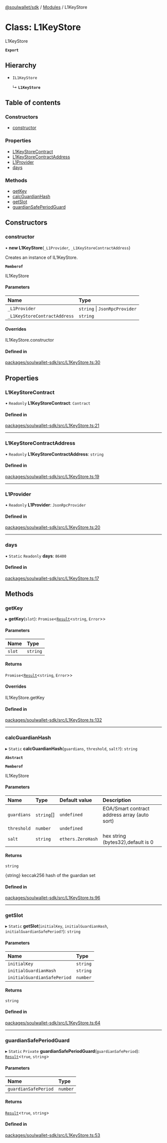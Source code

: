 [@soulwallet/sdk](../README.md) / [Modules](../modules.md) / L1KeyStore

# Class: L1KeyStore

L1KeyStore

**`Export`**

## Hierarchy

- `IL1KeyStore`

  ↳ **`L1KeyStore`**

## Table of contents

### Constructors

- [constructor](L1KeyStore.md#constructor)

### Properties

- [L1KeyStoreContract](L1KeyStore.md#l1keystorecontract)
- [L1KeyStoreContractAddress](L1KeyStore.md#l1keystorecontractaddress)
- [L1Provider](L1KeyStore.md#l1provider)
- [days](L1KeyStore.md#days)

### Methods

- [getKey](L1KeyStore.md#getkey)
- [calcGuardianHash](L1KeyStore.md#calcguardianhash)
- [getSlot](L1KeyStore.md#getslot)
- [guardianSafePeriodGuard](L1KeyStore.md#guardiansafeperiodguard)

## Constructors

### constructor

• **new L1KeyStore**(`_L1Provider`, `_L1KeyStoreContractAddress`)

Creates an instance of IL1KeyStore.

**`Memberof`**

IL1KeyStore

#### Parameters

| Name | Type |
| :------ | :------ |
| `_L1Provider` | `string` \| `JsonRpcProvider` |
| `_L1KeyStoreContractAddress` | `string` |

#### Overrides

IL1KeyStore.constructor

#### Defined in

[packages/soulwallet-sdk/src/L1KeyStore.ts:30](https://github.com/proofofsoulprotocol/soulwalletlib/blob/f66010c/packages/soulwallet-sdk/src/L1KeyStore.ts#L30)

## Properties

### L1KeyStoreContract

• `Readonly` **L1KeyStoreContract**: `Contract`

#### Defined in

[packages/soulwallet-sdk/src/L1KeyStore.ts:21](https://github.com/proofofsoulprotocol/soulwalletlib/blob/f66010c/packages/soulwallet-sdk/src/L1KeyStore.ts#L21)

___

### L1KeyStoreContractAddress

• `Readonly` **L1KeyStoreContractAddress**: `string`

#### Defined in

[packages/soulwallet-sdk/src/L1KeyStore.ts:19](https://github.com/proofofsoulprotocol/soulwalletlib/blob/f66010c/packages/soulwallet-sdk/src/L1KeyStore.ts#L19)

___

### L1Provider

• `Readonly` **L1Provider**: `JsonRpcProvider`

#### Defined in

[packages/soulwallet-sdk/src/L1KeyStore.ts:20](https://github.com/proofofsoulprotocol/soulwalletlib/blob/f66010c/packages/soulwallet-sdk/src/L1KeyStore.ts#L20)

___

### days

▪ `Static` `Readonly` **days**: ``86400``

#### Defined in

[packages/soulwallet-sdk/src/L1KeyStore.ts:17](https://github.com/proofofsoulprotocol/soulwalletlib/blob/f66010c/packages/soulwallet-sdk/src/L1KeyStore.ts#L17)

## Methods

### getKey

▸ **getKey**(`slot`): `Promise`<[`Result`](../modules.md#result)<`string`, `Error`\>\>

#### Parameters

| Name | Type |
| :------ | :------ |
| `slot` | `string` |

#### Returns

`Promise`<[`Result`](../modules.md#result)<`string`, `Error`\>\>

#### Overrides

IL1KeyStore.getKey

#### Defined in

[packages/soulwallet-sdk/src/L1KeyStore.ts:132](https://github.com/proofofsoulprotocol/soulwalletlib/blob/f66010c/packages/soulwallet-sdk/src/L1KeyStore.ts#L132)

___

### calcGuardianHash

▸ `Static` **calcGuardianHash**(`guardians`, `threshold`, `salt?`): `string`

**`Abstract`**

**`Memberof`**

IL1KeyStore

#### Parameters

| Name | Type | Default value | Description |
| :------ | :------ | :------ | :------ |
| `guardians` | `string`[] | `undefined` | EOA/Smart contract address array (auto sort) |
| `threshold` | `number` | `undefined` |  |
| `salt` | `string` | `ethers.ZeroHash` | hex string (bytes32),default is 0 |

#### Returns

`string`

{string} keccak256 hash of the guardian set

#### Defined in

[packages/soulwallet-sdk/src/L1KeyStore.ts:96](https://github.com/proofofsoulprotocol/soulwalletlib/blob/f66010c/packages/soulwallet-sdk/src/L1KeyStore.ts#L96)

___

### getSlot

▸ `Static` **getSlot**(`initialKey`, `initialGuardianHash`, `initialGuardianSafePeriod?`): `string`

#### Parameters

| Name | Type |
| :------ | :------ |
| `initialKey` | `string` |
| `initialGuardianHash` | `string` |
| `initialGuardianSafePeriod` | `number` |

#### Returns

`string`

#### Defined in

[packages/soulwallet-sdk/src/L1KeyStore.ts:64](https://github.com/proofofsoulprotocol/soulwalletlib/blob/f66010c/packages/soulwallet-sdk/src/L1KeyStore.ts#L64)

___

### guardianSafePeriodGuard

▸ `Static` `Private` **guardianSafePeriodGuard**(`guardianSafePeriod`): [`Result`](../modules.md#result)<``true``, `string`\>

#### Parameters

| Name | Type |
| :------ | :------ |
| `guardianSafePeriod` | `number` |

#### Returns

[`Result`](../modules.md#result)<``true``, `string`\>

#### Defined in

[packages/soulwallet-sdk/src/L1KeyStore.ts:53](https://github.com/proofofsoulprotocol/soulwalletlib/blob/f66010c/packages/soulwallet-sdk/src/L1KeyStore.ts#L53)
